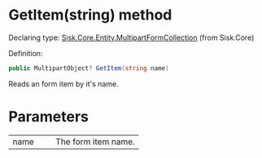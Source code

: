 <!--

Copyrights 2023 Sisk Framework - CypherPotato
Published under MIT license

!!! DO NOT EDIT THIS FILE !!!
This file was generated by a tool in the Sisk package. To edit the information in this documentation,
edit the XML documentation present in the Sisk source code.

-->


# GetItem(string) method

Declaring type: [Sisk.Core.Entity.MultipartFormCollection](/read?q=/contents/spec/Sisk.Core.Entity.MultipartFormCollection.md) (from Sisk.Core)


Definition:

```cs
public MultipartObject? GetItem(string name)
```

Reads an form item by it's name.


# Parameters

<table>
    <tbody>
<tr>
    <td width="33%">name</td>
    <td>The form item name.</td>
</tr>
    </tbody>
</table>
